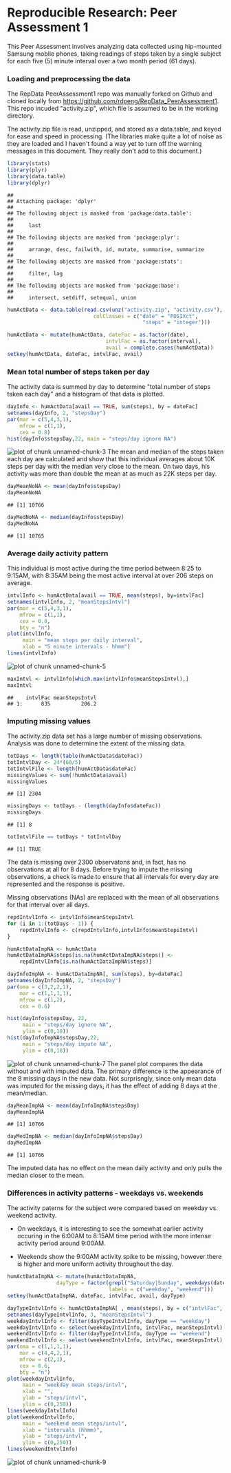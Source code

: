 # Reproducible Research: Peer Assessment 1
This Peer Assessment involves analyzing data collected using hip-mounted Samsung mobile phones, taking readings of steps taken by a single subject for each five (5) minute interval over a two month period (61 days).

### Loading and preprocessing the data
The RepData PeerAssessment1 repo was manually forked on Github and cloned locally from https://github.com/rdpeng/RepData_PeerAssessment1. This repo incuded "activity.zip", which file is assumed to be in the working directory.

The activity.zip file is read, unzipped, and stored as a data.table, and keyed for ease and speed in processing. (The libraries make quite a lot of noise as they are loaded and I haven't found a way yet to turn off the warning messages in this document.  They really don't add to this document.)

```r
library(stats)
library(plyr)
library(data.table)
library(dplyr)
```

```
## 
## Attaching package: 'dplyr'
## 
## The following object is masked from 'package:data.table':
## 
##     last
## 
## The following objects are masked from 'package:plyr':
## 
##     arrange, desc, failwith, id, mutate, summarise, summarize
## 
## The following objects are masked from 'package:stats':
## 
##     filter, lag
## 
## The following objects are masked from 'package:base':
## 
##     intersect, setdiff, setequal, union
```

```r
humActData <- data.table(read.csv(unz("activity.zip", "activity.csv"),
                            colClasses = c("date" = "POSIXct", 
                                            "steps" = "integer")))

humActData <- mutate(humActData, dateFac = as.factor(date),
                                intvlFac = as.factor(interval),
                                avail = complete.cases(humActData))
setkey(humActData, dateFac, intvlFac, avail)
```


### Mean total number of steps taken per day
The activity data is summed by day to determine "total number of steps taken each day" and a histogram of that data is plotted.

```r
dayInfo <- humActData[avail == TRUE, sum(steps), by = dateFac]
setnames(dayInfo, 2, "stepsDay")
par(mar = c(5,4,3,1), 
    mfrow = c(1,1),
    cex = 0.8)
hist(dayInfo$stepsDay,22, main = "steps/day ignore NA")
```

![plot of chunk unnamed-chunk-3](./PA1_template_files/figure-html/unnamed-chunk-3.png) 
The mean and median of the steps taken each day are calculated and show that this individual averages about 10K steps per day with the median very close to the mean. On two days, his activity was more than double the mean at as much as 22K steps per day.


```r
dayMeanNoNA <- mean(dayInfo$stepsDay)
dayMeanNoNA
```

```
## [1] 10766
```

```r
dayMedNoNA <- median(dayInfo$stepsDay)
dayMedNoNA
```

```
## [1] 10765
```


### Average daily activity pattern
This individual is most active during the time period between 8:25 to 9:15AM, with 8:35AM being the most active interval at over 206 steps on average.


```r
intvlInfo <- humActData[avail == TRUE, mean(steps), by=intvlFac]
setnames(intvlInfo, 2, "meanStepsIntvl")
par(mar = c(5,4,3,1), 
    mfrow = c(1,1),
    cex = 0.8,
    bty = "n")
plot(intvlInfo, 
     main = "mean steps per daily interval", 
     xlab = "5 minute intervals - hhmm")
lines(intvlInfo)
```

![plot of chunk unnamed-chunk-5](./PA1_template_files/figure-html/unnamed-chunk-5.png) 

```r
maxIntvl <- intvlInfo[which.max(intvlInfo$meanStepsIntvl),]
maxIntvl
```

```
##    intvlFac meanStepsIntvl
## 1:      835          206.2
```
### Imputing missing values
The activity.zip data set has a large number of missing observations. Analysis was done to determine the extent of the missing data.


```r
totDays <- length(table(humActData$dateFac))
totIntvlDay <- 24*(60/5)
totIntvlFile <- length(humActData$dateFac)
missingValues <- sum(!humActData$avail)
missingValues
```

```
## [1] 2304
```

```r
missingDays <- totDays - (length(dayInfo$dateFac))
missingDays
```

```
## [1] 8
```

```r
totIntvlFile == totDays * totIntvlDay
```

```
## [1] TRUE
```
The data is missing over 2300 observatons and, in fact, has no observations at all for 8 days. Before trying to impute the missing observations, a check is made to ensure that all intervals for every day are represented and the response is positive.

Missing observations (NAs) are replaced with the mean of all observations for that interval over all days.

```r
repdIntvlInfo <- intvlInfo$meanStepsIntvl
for (i in 1:(totDays - 1)) {
    repdIntvlInfo <- c(repdIntvlInfo,intvlInfo$meanStepsIntvl)
}

humActDataImpNA <- humActData
humActDataImpNA$steps[is.na(humActDataImpNA$steps)] <- 
    repdIntvlInfo[is.na(humActDataImpNA$steps)]

dayInfoImpNA <- humActDataImpNA[, sum(steps), by=dateFac]
setnames(dayInfoImpNA, 2, "stepsDay")
par(oma = c(3,2,2,1), 
    mar = c(1,1,1,1), 
    mfrow = c(1,2),
    cex = 0.6)

hist(dayInfo$stepsDay, 22, 
     main = "steps/day ignore NA",
     ylim = c(0,18))
hist(dayInfoImpNA$stepsDay,22,
     main = "steps/day impute NA",
     ylim = c(0,18))
```

![plot of chunk unnamed-chunk-7](./PA1_template_files/figure-html/unnamed-chunk-7.png) 
The panel plot compares the data without and with imputed data.  The primary difference is the appearance of the 8 missing days in the new data.  Not surprisngly, since only mean data was imputed for the missing days, it has the effect of adding 8 days at the mean/median.

```r
dayMeanImpNA <- mean(dayInfoImpNA$stepsDay)
dayMeanImpNA
```

```
## [1] 10766
```

```r
dayMedImpNA <- median(dayInfoImpNA$stepsDay)
dayMedImpNA
```

```
## [1] 10766
```
The imputed data has no effect on the mean daily activity and only pulls the median closer to the mean.

### Differences in activity patterns - weekdays vs. weekends
The activity paterns for the subject were compared based on weekday vs. weekend activity. 

- On weekdays, it is interesting to see the somewhat earlier activity occuring in the 6:00AM to 8:15AM time period with the more intense activity period around 9:00AM.

- Weekends show the 9:00AM activity spike to be missing, however there is higher and more uniform activity throughout the day.

```r
humActDataImpNA <- mutate(humActDataImpNA, 
                dayType = factor(grepl("Saturday|Sunday", weekdays(date)),
                                 labels = c("weekday", "weekend")))   
setkey(humActDataImpNA, dateFac, intvlFac, avail, dayType)

dayTypeIntvlInfo <- humActDataImpNA[ , mean(steps), by = c("intvlFac", "dayType")]
setnames(dayTypeIntvlInfo, 3, "meanStepsIntvl")
weekdayIntvlInfo <- filter(dayTypeIntvlInfo, dayType == "weekday")
weekdayIntvlInfo <- select(weekdayIntvlInfo, intvlFac, meanStepsIntvl)
weekendIntvlInfo <- filter(dayTypeIntvlInfo, dayType == "weekend")
weekendIntvlInfo <- select(weekendIntvlInfo, intvlFac, meanStepsIntvl)
par(oma = c(1,1,1,1), 
    mar = c(4,4,2,1), 
    mfrow = c(2,1),
    cex = 0.6,
    bty = "n")
plot(weekdayIntvlInfo, 
     main = "weekday mean steps/intvl", 
     xlab = "",
     ylab = "steps/intvl",
     ylim = c(0,250))
lines(weekdayIntvlInfo)
plot(weekendIntvlInfo, 
     main = "weekend mean steps/intvl", 
     xlab = "intervals (hhmm)",
     ylab = "steps/intvl",
     ylim = c(0,250))
lines(weekendIntvlInfo)
```

![plot of chunk unnamed-chunk-9](./PA1_template_files/figure-html/unnamed-chunk-9.png) 
